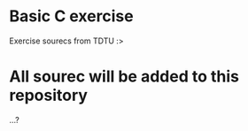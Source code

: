 # Basic C exercise 
  
  Exercise sourecs from TDTU :>
# All sourec will be added to this repository
  ...?
